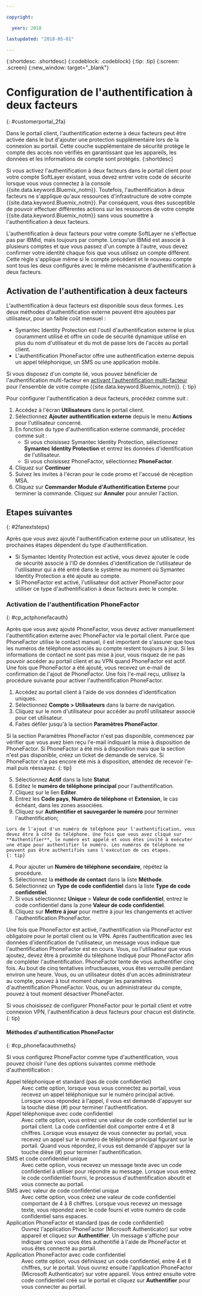 ```yaml
---

copyright:

  years: 2018

lastupdated: "2018-05-01"

---
```


{:shortdesc: .shortdesc}
{:codeblock: .codeblock}
{:tip: .tip}
{:screen: .screen}
{:new_window: target="_blank"}


# Configuration de l'authentification à deux facteurs
{: #customerportal_2fa}

Dans le portail client, l'authentification externe à deux facteurs peut être activée dans le but d'ajouter une protection supplémentaire lors de la connexion au portail. Cette couche supplémentaire de sécurité protège le compte des accès non vérifiés en garantissant que les appareils, les données et les informations de compte sont protégés. {:shortdesc}

Si vous activez l'authentification à deux facteurs dans le portail client pour votre compte SoftLayer existant, vous devez entrer votre code de sécurité lorsque vous vous connectez à la console {{site.data.keyword.Bluemix_notm}}. Toutefois, l'authentification à deux facteurs ne s'applique qu'aux ressources d'infrastructure de votre compte {{site.data.keyword.Bluemix_notm}}. Par conséquent, vous êtes susceptible de pouvoir effectuer différentes actions sur les ressources de votre compte {{site.data.keyword.Bluemix_notm}} sans vous soumettre à l'authentification à deux facteurs. 

L'authentification à deux facteurs pour votre compte SoftLayer ne s'effectue pas par IBMid, mais toujours par compte. Lorsqu'un IBMid est associé à plusieurs comptes et que vous passez d'un compte à l'autre, vous devez confirmer votre identité chaque fois que vous utilisez un compte différent. Cette règle s'applique même si le compte précédent et le nouveau compte sont tous les deux configurés avec le même mécanisme d'authentification à deux facteurs.

## Activation de l'authentification à deux facteurs

L'authentification à deux facteurs est disponible sous deux formes. Les deux méthodes d'authentification externe peuvent être ajoutées par utilisateur, pour un faible coût mensuel :

* Symantec Identity Protection est l'outil d'authentification externe le plus couramment utilisé et offre un code de sécurité dynamique utilisé en plus du nom d'utilisateur et du mot de passe lors de l'accès au portail client.
* L'authentification PhoneFactor offre une authentification externe depuis un appel téléphonique, un SMS ou une application mobile. 

 Si vous disposez d'un compte lié, vous pouvez bénéficier de l'authentification multi-facteur en [activant l'authentification multi-facteur](/docs/iam/mfa.html) pour l'ensemble de votre compte {{site.data.keyword.Bluemix_notm}}.
 {: tip}

Pour configurer l'authentification à deux facteurs, procédez comme suit :

1. Accédez à l'écran **Utilisateurs** dans le portail client.  
2. Sélectionnez **Ajouter authentification externe** depuis le menu **Actions** pour l'utilisateur concerné.
3. En fonction du type d'authentification externe commandé, procédez comme suit :
    * Si vous choisissez Symantec Identity Protection, sélectionnez **Symantec Identity Protection** et entrez les données d'identification de l'utilisateur. 
    * Si vous choisissez PhoneFactor, sélectionnez **PhoneFactor**.
4. Cliquez sur **Continuer**
5. Suivez les invites à l'écran pour le code promo et l'accusé de réception MSA. 
6. Cliquez sur **Commander Module d'Authentification Externe** pour terminer la commande. Cliquez sur **Annuler** pour annuler l'action.

## Etapes suivantes
{: #2fanextsteps}

Après que vous avez ajouté l'authentification externe pour un utilisateur, les prochaines étapes dépendent du type d'authentification.
* Si Symantec Identity Protection est activé, vous devez ajouter le code de sécurité associé à l'ID de données d'identification de l'utilisateur de l'utilisateur qui a été entré dans le système au moment où Symantec Identity Protection a été ajouté au compte.
* Si PhoneFactor est activé, l'utilisateur doit activer PhoneFactor pour utiliser ce type d'authentification à deux facteurs avec le compte.

### Activation de l'authentification PhoneFactor
{: #cp_actphonefacauth}

Après que vous avez ajouté PhoneFactor, vous devez activer manuellement l'authentification externe avec PhoneFactor via le portail client. Parce que PhoneFactor utilise le contact manuel, il est important de s'assurer que tous les numéros de téléphone associés au compte restent toujours à jour. Si les informations de contact ne sont pas mise à jour, vous risquez de ne pas pouvoir accéder au portail client et au VPN quand PhoneFactor est actif. Une fois que PhoneFactor a été ajouté, vous recevez un e-mail de confirmation de l'ajout de PhoneFactor. Une fois l'e-mail reçu, utilisez la procédure suivante pour activer l'authentification PhoneFactor.

1. Accédez au portail client à l'aide de vos données d'identification uniques.
2. Sélectionnez **Compte > Utilisateurs** dans la barre de navigation.
3. Cliquez sur le nom d'utilisateur pour accéder au profil utilisateur associé pour cet utilisateur.
4. Faites défiler jusqu'à la section **Paramètres PhoneFactor**.

  Si la section Paramètres PhoneFactor n'est pas disponible, commencez par vérifier que vous avez bien reçu l'e-mail indiquant la mise à disposition de PhoneFactor. Si PhoneFactor a été mis à disposition mais que la section n'est pas disponible, créez un ticket de demande de service. Si PhoneFactor n'a pas encore été mis à disposition, attendez de recevoir l'e-mail puis réessayez.
  {: tip}

5. Sélectionnez **Actif** dans la liste **Statut**.
6. Editez le **numéro de téléphone principal** pour l'authentification.
  1. Cliquez sur le lien **Editer**.
  2. Entrez les **Code pays**, **Numéro de téléphone** et **Extension**, le cas échéant, dans les zones associées.
  3. Cliquez sur **Authentifier et sauvegarder le numéro** pour terminer l'authentification;

    Lors de l'ajout d'un numéro de téléphone pour l'authentification, vous devez être à côté du téléphone. Une fois que vous avez cliqué sur **Authentifier**, le numéro est appelé et vous êtes invité à exécuter une étape pour authentifier le numéro. Les numéros de téléphone ne peuvent pas être authentifiés sans l'exécution de ces étapes.
    {: tip}

  4. Pour ajouter un **Numéro de téléphone secondaire**, répétez la procédure.
7. Sélectionnez la **méthode de contact** dans la liste **Méthode**.
8. Sélectionnez un **Type de code confidentiel** dans la liste **Type de code confidentiel**.
9. Si vous sélectionnez **Unique** > **Valeur de code confidentiel**, entrez le code confidentiel dans la zone **Valeur de code confidentiel**.
10. Cliquez sur **Mettre à jour** pour mettre à jour les changements et activer l'authentification PhoneFactor.

Une fois que PhoneFactor est activé, l'authentification via PhoneFactor est obligatoire pour le portail client ou le VPN. Après l'authentification avec les données d'identification de l'utilisateur, un message vous indique que l'authentification PhoneFactor est en cours. Vous, ou l'utilisateur que vous ajoutez, devez être à proximité du téléphone indiqué pour PhoneFactor afin de compléter l'authentification. PhoneFactor tente de vous authentifier cinq fois. Au bout de cinq tentatives infructueuses, vous êtes verrouillé pendant environ une heure. Vous, ou un utilisateur dotés d'un accès administrateur au compte, pouvez à tout moment changer les paramètres d'authentification PhoneFactor.  Vous, ou un administrateur du compte, pouvez à tout moment désactiver PhoneFactor.

 Si vous choisissez de configurer PhoneFactor pour le portail client et votre connexion VPN, l'authentification à deux facteurs pour chacun est distincte.
 {: tip}

#### Méthodes d'authentification PhoneFactor
{: #cp_phonefacauthmeths}

Si vous configurez PhoneFactor comme type d'authentification, vous pouvez choisir l'une des options suivantes comme méthode d'authentification :

<dl>
<dt>Appel téléphonique et standard (pas de code confidentiel)</dt>
<dd>Avec cette option, lorsque vous vous connectez au portail, vous recevez un appel téléphonique sur le numéro principal activé. Lorsque vous répondez à l'appel, il vous est demandé d'appuyer sur la touche dièse (#) pour terminer l'authentification.</dd>
<dt>Appel téléphonique avec code confidentiel</dt>
<dd>Avec cette option, vous entrez une valeur de code confidentiel sur le portail client. La code confidentiel doit comporter entre 4 et 8 chiffres. Lorsque vous essayez de vous connecter au portail, vous recevez un appel sur le numéro de téléphone principal figurant sur le portail. Quand vous répondez, il vous est demandé d'appuyer sur la touche dièse (#) pour terminer l'authentification.</dd>
<dt>SMS et code confidentiel unique</dt>
<dd>Avec cette option, vous recevez un message texte avec un code confidentiel à utiliser pour répondre au message. Lorsque vous entrez le code confidentiel fourni, le processus d'authentification aboutit et vous connecte au portail.</dd>
<dt>SMS avec valeur de code confidentiel unique</dt>
<dd>Avec cette option, vous créez une valeur de code confidentiel comportant de 4 à 8 chiffres. Lorsque vous recevez un message texte, vous répondez avec le code fourni et votre numéro de code confidentiel sans espaces.</dd>
<dt>Application PhoneFactor et standard (pas de code confidentiel)</dt>
<dd>Ouvrez l'application PhoneFactor (Microsoft Authenticator) sur votre appareil et cliquez sur <strong>Authentifier</strong>. Un message s'affiche pour indiquer que vous vous êtes authentifié à l'aide de PhoneFactor et vous êtes connecté au portail.</dd>
<dt>Application PhoneFactor avec code confidentiel</dt>
<dd>Avec cette option, vous définissez un code confidentiel, entre 4 et 8 chiffres, sur le portail. Vous ouvrez ensuite l'application PhoneFactor (Microsoft Authenticator) sur votre appareil. Vous entrez ensuite votre code confidentiel créé sur le portail et cliquez sur <strong>Authentifier</strong> pour vous connecter au portail.</dd>
</dl>
